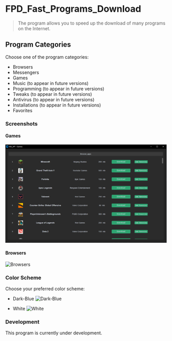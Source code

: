 # FPD_Fast_Programs_Download
> The program allows you to speed up the download of many programs on the Internet.

## Program Categories
Choose one of the program categories:
* Browsers
* Messengers
* Games
* Music (to appear in future versions)
* Programming (to appear in future versions)
* Tweaks (to appear in future versions)
* Antivirus (to appear in future versions)
* Installations (to appear in future versions)
* Favorites

### Screenshots

#### Games
![Games](img\Photo_for_GitHab\applications_games.png)

#### Browsers
![Browsers](img/Photo_for_GitHub/applications_browser.png)

### Color Scheme
Choose your preferred color scheme:
* Dark-Blue
![Dark-Blue](img/Photo_for_GitHub/dark_blue.png)

* White
![White](img/Photo_for_GitHub/White_mod.png)

### Development
This program is currently under development.
